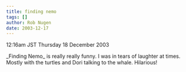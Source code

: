```yaml
---
title: finding nemo
tags: []
author: Rob Nugen
date: 2003-12-17
---
```


<p class=date>12:16am JST Thursday 18 December 2003</p>

<p>_Finding Nemo_ is really really funny.  I was in tears of
  laughter at times.  Mostly with the turtles and Dori talking to the
  whale.  Hilarious!</p>
